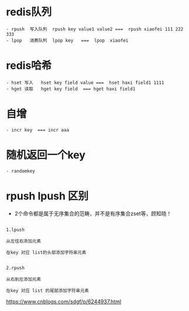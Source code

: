 

# redis队列

```
- rpush  写入队列  rpush key value1 value2 ===  rpush xiaofei 111 222 333
- lpop   消费队列  lpop key   ===  lpop  xiaofei 

```

# redis哈希

```
- hset 写入   hset key field value ===  hset haxi field1 1111
- hget 读取   hget key field  === hget haxi field1
```

# 自增

```
- incr key  === incr aaa
```

# 随机返回一个key

```
- randomkey  
```

# rpush lpush 区别

- 2个命令都是属于无序集合的范畴，并不是有序集合zset等，顾知晓！

```

1.lpush

从左往右添加元素

在key 对应 list的头部添加字符串元素

```


```

2.rpush

从右到左添加元素

在key 对应 list 的尾部添加字符串元素

```


https://www.cnblogs.com/sdgf/p/6244937.html